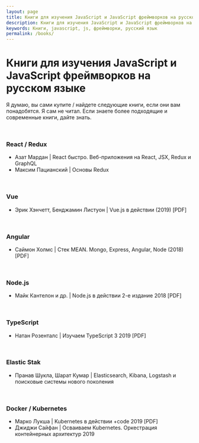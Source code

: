 ```yaml
---
layout: page
title: Книги для изучения JavaScript и JavaScript фреймворков на русском языке
description: Книги для изучения JavaScript и JavaScript фреймворков на русском языке
keywords: Книги, javascript, js, фреймворки, русский язык
permalink: /books/
---
```


# Книги для изучения JavaScript и JavaScript фреймворков на русском языке

Я думаю, вы сами купите / найдете следующие книги, если они вам понадобятся. Я сам не читал. Если знаете более подходящие и современные книги, дайте знать.

<br/>

### React / Redux

- Азат Мардан | React быстро. Веб-приложения на React, JSX, Redux и GraphQL
- Максим Пацианский | Основы Redux

<br/>

### Vue

- Эрик Хэнчетт, Бенджамин Листуон | Vue.js в действии (2019) [PDF]

<br/>

### Angular

- Саймон Холмс | Стек MEAN. Mongo, Express, Angular, Node (2018) [PDF]

<br/>

### Node.js

- Майк Кантелон и др. | Node.js в действии 2-е издание 2018 [PDF]

<br/>

### TypeScript

- Натан Розенталс | Изучаем TypeScript 3 2019 [PDF]

<br/>

### Elastic Stak

- Пранав Шукла, Шарат Кумар | Elasticsearch, Kibana, Logstash и поисковые системы нового поколения

<br/>

### Docker / Kubernetes

- Марко Лукша | Kubernetes в действии +code 2019 [PDF]
- Джиджи Сайфан | Осваиваем Kubernetes. Оркестрация контейнерных архитектур 2019
